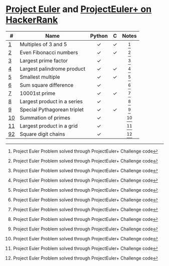 [Project Euler](https://projecteuler.net) and
[ProjectEuler+ on HackerRank](https://www.hackerrank.com/contests/projecteuler)
===============================================================================

| #                                                  | Name                        | Python  |    C    | Notes |
| -------------------------------------------------- | --------------------------- | :-----: | :-----: | :---: |
| [1](001%20-%20Multiples%20of%203%20and%205)        | Multiples of 3 and 5        | &check; | &check; | [^1]  |
| [2](002%20-%20Even%20Fibonacci%20numbers)          | Even Fibonacci numbers      | &check; | &check; | [^1]  |
| [3](003%20-%20Largest%20prime%20factor)            | Largest prime factor        | &check; |         | [^1]  |
| [4](004%20-%20Largest%20palindrome%20product)      | Largest palindrome product  | &check; | &check; | [^1]  |
| [5](005%20-%20Smallest%20multiple)                 | Smallest multiple           | &check; | &check; | [^1]  |
| [6](006%20-%20Sum%20square%20difference)           | Sum square difference       | &check; |         | [^1]  |
| [7](007%20-%2010001st%20prime)                     | 10001st prime               | &check; | &check; | [^1]  |
| [8](008%20-%20Largest%20product%20in%20a%20series) | Largest product in a series | &check; |         | [^1]  |
| [9](009%20-%20Special%20Pythagorean%20triplet)     | Special Pythagorean triplet | &check; | &check; | [^1]  |
| [10](010%20-%20Summation%20of%20primes)            | Summation of primes         | &check; |         | [^1]  |
| [11](011%20-%20Largest%20product%20in%20a%20grid)  | Largest product in a grid   | &check; |         | [^1]  |
| [92](092%20-%20Square%20digit%20chains)            | Square digit chains         | &check; |         | [^1]  |

[^1]: Project Euler Problem solved through ProjectEuler+ Challenge code
